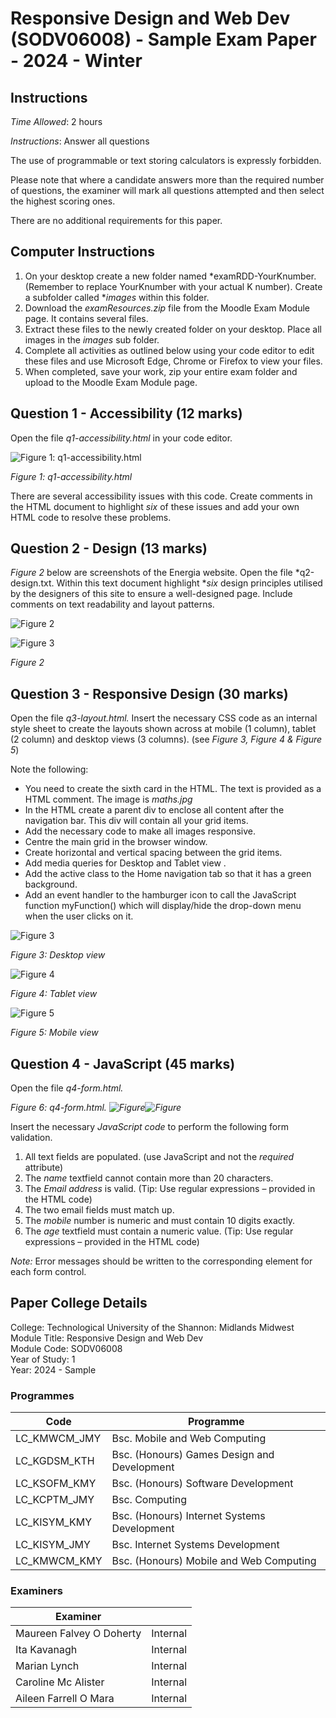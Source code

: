 ﻿# Responsive Design and Web Dev (SODV06008) - Sample Exam Paper - 2024 - Winter

## Instructions

*Time Allowed*: 2 hours

*Instructions*:  Answer all questions

The use of programmable or text storing calculators is expressly forbidden.

Please note that where a candidate answers more than the required number of questions, the examiner will mark all questions attempted and then select the highest scoring ones.

There are no additional requirements for this paper.

## Computer Instructions

1. On your desktop create a new folder named *examRDD-YourKnumber. (Remember to replace YourKnumber with your actual K number). Create a subfolder called **images* within this folder.
2. Download the *examResources.zip* file from the Moodle Exam Module page.  It contains several files.
3. Extract these files to the newly created folder on your desktop. Place all images in the *images* sub folder.
4. Complete all activities as outlined below using your code editor to edit these files and use Microsoft Edge, Chrome or Firefox to view your files. 
5. When completed, save your work, zip your entire exam folder and upload to the Moodle Exam Module page.

## Question 1 - Accessibility (12 marks)

Open the file *q1-accessibility.html* in your code editor.  

![Figure 1: q1-accessibility.html](Aspose.Words.a73794fd-3142-4caa-8e94-72fe8c6bc557.005.jpeg)

*Figure 1: q1-accessibility.html*  

There are several accessibility issues with this code. Create comments in the HTML document to highlight *six* of these issues and add your own HTML code to resolve these problems.

## Question 2 - Design (13 marks)

*Figure 2* below are screenshots of the Energia website. Open the file *q2-design.txt.  Within this text document highlight **six* design principles utilised by the designers of this site to ensure a well-designed page. Include comments on text readability and layout patterns.

![Figure 2](Aspose.Words.a73794fd-3142-4caa-8e94-72fe8c6bc557.006.jpeg)

![Figure 3](Aspose.Words.a73794fd-3142-4caa-8e94-72fe8c6bc557.007.jpeg)

*Figure 2*  

## Question 3 - Responsive Design (30 marks)

Open the file *q3-layout.html.* Insert the necessary CSS code as an internal style sheet to create the layouts shown across at mobile (1 column), tablet (2 column) and desktop views (3 columns). (see *Figure 3, Figure 4 & Figure 5*)

Note the following:

- You need to create the sixth card in the HTML. The text is provided as a HTML comment. The image is *maths.jpg*
- In the HTML create a parent div to enclose all content after the navigation bar. This div will contain all your grid items.
- Add the necessary code to make all images responsive.
- Centre the main grid in the browser window.
- Create horizontal and vertical spacing between the grid items.
- Add media queries for Desktop and Tablet view .
- Add the active class to the Home navigation tab so that it has a green background.
- Add an event handler to the hamburger icon to call the JavaScript function myFunction() which will display/hide the drop-down menu when the user clicks on it.

![Figure 3](Aspose.Words.a73794fd-3142-4caa-8e94-72fe8c6bc557.008.jpeg)

*Figure 3: Desktop view*  

![Figure 4](Aspose.Words.a73794fd-3142-4caa-8e94-72fe8c6bc557.009.jpeg)

*Figure 4: Tablet view*  

![Figure 5](Aspose.Words.a73794fd-3142-4caa-8e94-72fe8c6bc557.010.jpeg)

*Figure 5: Mobile view*  

## Question 4 - JavaScript (45 marks)

Open the file *q4-form.html.*  

*Figure 6: q4-form.html. ![Figure ](Aspose.Words.a73794fd-3142-4caa-8e94-72fe8c6bc557.011.png)![Figure](Aspose.Words.a73794fd-3142-4caa-8e94-72fe8c6bc557.012.jpeg)*

Insert the necessary *JavaScript code* to perform the following form validation.

1. All text fields are populated. (use JavaScript and not the *required* attribute)
2. The *name* textfield cannot contain more than 20 characters.
3. The *Email address* is valid. (Tip: Use regular expressions – provided in the HTML code)
4. The two email fields must match up.
5. The *mobile* number is numeric and must contain 10 digits exactly.
6. The *age* textfield must contain a numeric value. (Tip: Use regular expressions – provided in the HTML code)

*Note:* Error messages should be written to the corresponding <span> element for each form control.


## Paper College Details

College: Technological University of the Shannon: Midlands Midwest  
Module Title: Responsive Design and Web Dev  
Module Code: SODV06008  
Year of Study: 1  
Year: 2024 - Sample  

### Programmes

| Code         | Programme                                   |
|--------------|---------------------------------------------|
| LC_KMWCM_JMY | Bsc. Mobile and Web Computing               |
| LC_KGDSM_KTH | Bsc. (Honours) Games Design and Development |
| LC_KSOFM_KMY | Bsc. (Honours) Software Development         |
| LC_KCPTM_JMY | Bsc. Computing                              |
| LC_KISYM_KMY | Bsc. (Honours) Internet Systems Development |
| LC_KISYM_JMY | Bsc. Internet Systems Development           |
| LC_KMWCM_KMY | Bsc. (Honours) Mobile and Web Computing     |

### Examiners

| Examiner                 |          |
|--------------------------|----------|
| Maureen Falvey O Doherty | Internal |
| Ita Kavanagh             | Internal |
| Marian Lynch             | Internal |
| Caroline Mc Alister      | Internal |
| Aileen Farrell O Mara    | Internal |